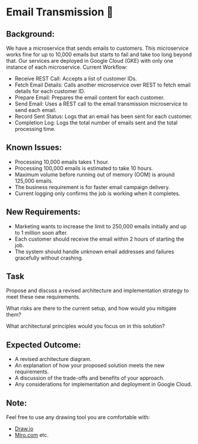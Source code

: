 # Email Transmission 📨

## Background:

We have a microservice that sends emails to customers. This microservice works fine for up to 10,000 emails but starts to fail and take too long beyond that. Our services are deployed in Google Cloud (GKE) with only one instance of each microservice.
Current Workflow:

- Receive REST Call: Accepts a list of customer IDs.
- Fetch Email Details: Calls another microservice over REST to fetch email details for each customer ID.
- Prepare Email: Prepares the email content for each customer.
- Send Email: Uses a REST call to the email transmission microservice to send each email.
- Record Sent Status: Logs that an email has been sent for each customer.
- Completion Log: Logs the total number of emails sent and the total processing time.

## Known Issues:

- Processing 10,000 emails takes 1 hour.
- Processing 100,000 emails is estimated to take 10 hours.
- Maximum volume before running out of memory (OOM) is around 125,000 emails.
- The business requirement is for faster email campaign delivery.
- Current logging only confirms the job is working when it completes.

## New Requirements:

- Marketing wants to increase the limit to 250,000 emails initially and up to 1 million soon after.
- Each customer should receive the email within 2 hours of starting the job.
- The system should handle unknown email addresses and failures gracefully without crashing.

## Task

Propose and discuss a revised architecture and implementation strategy to meet these new requirements. 

What risks are there to the current setup, and how would you mitigate them?

What architectural principles would you focus on in this solution?

## Expected Outcome:

- A revised architecture diagram.
- An explanation of how your proposed solution meets the new requirements.
- A discussion of the trade-offs and benefits of your approach.
- Any considerations for implementation and deployment in Google Cloud.

## Note:

Feel free to use any drawing tool you are comfortable with:

- [Draw.io](draw.io)
- [Miro.com](miro.com)
etc.
